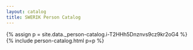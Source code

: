 ```yaml
---
layout: catalog
title: SWERIK Person Catalog
---
```

{% assign p = site.data._person-catalog.i-T2HHh5Dnznvs9cz9kr2oG4 %}
{% include person-catalog.html p=p %}

